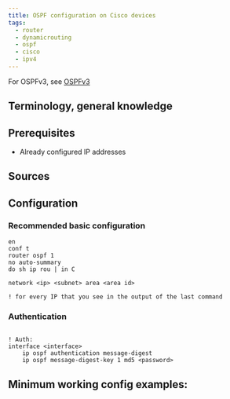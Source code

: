 ```yaml
---
title: OSPF configuration on Cisco devices
tags:
  - router
  - dynamicrouting
  - ospf
  - cisco
  - ipv4
---
```

For OSPFv3, see [OSPFv3](OSPFv3.md)

Terminology, general knowledge
---


Prerequisites
---
- Already configured IP addresses

Sources
---


Configuration
---
### Recommended basic configuration


```
en
conf t
router ospf 1
no auto-summary
do sh ip rou | in C

network <ip> <subnet> area <area id> 

! for every IP that you see in the output of the last command
```


### Authentication
```

! Auth:
interface <interface> 
	ip ospf authentication message-digest
	ip ospf message-digest-key 1 md5 <password>

```


Minimum working config examples:
---
